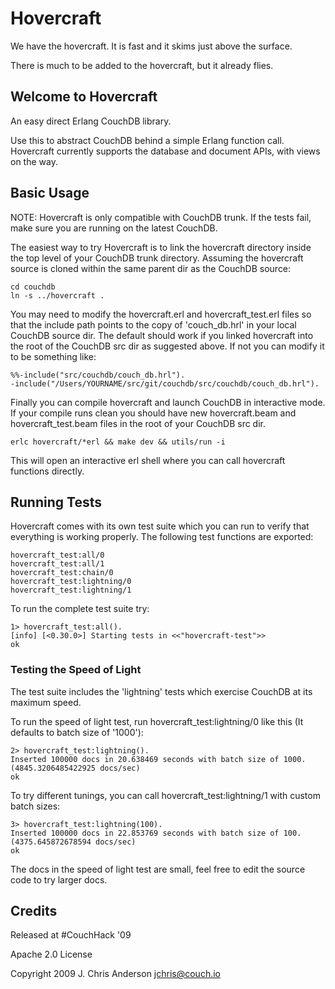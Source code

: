 # Hovercraft

We have the hovercraft. It is fast and it skims just above the surface.

There is much to be added to the hovercraft, but it already flies.

## Welcome to Hovercraft

An easy direct Erlang CouchDB library.

Use this to abstract CouchDB behind a simple Erlang function call. Hovercraft currently
supports the database and document APIs, with views on the way.

## Basic Usage

NOTE: Hovercraft is only compatible with CouchDB trunk. If the tests fail,
make sure you are running on the latest CouchDB.

The easiest way to try Hovercraft is to link the hovercraft directory
inside the top level of your CouchDB trunk directory.  Assuming the hovercraft
source is cloned within the same parent dir as the CouchDB source:

    cd couchdb
    ln -s ../hovercraft .

You may need to modify the hovercraft.erl and hovercraft_test.erl files so that the
include path points to the copy of 'couch_db.hrl' in your local CouchDB source dir.
The default should work if you linked hovercraft into the root of
the CouchDB src dir as suggested above.  If not you can modify it to be
something like:

    %%-include("src/couchdb/couch_db.hrl").
    -include("/Users/YOURNAME/src/git/couchdb/src/couchdb/couch_db.hrl").

Finally you can compile hovercraft and launch CouchDB in interactive mode. If your
compile runs clean you should have new hovercraft.beam and hovercraft_test.beam files
in the root of your CouchDB src dir.

    erlc hovercraft/*erl && make dev && utils/run -i

This will open an interactive erl shell where you can call hovercraft functions directly.

## Running Tests

Hovercraft comes with its own test suite which you can run to verify that everything is
working properly.  The following test functions are exported:

    hovercraft_test:all/0
    hovercraft_test:all/1
    hovercraft_test:chain/0
    hovercraft_test:lightning/0
    hovercraft_test:lightning/1

To run the complete test suite try:

    1> hovercraft_test:all().
    [info] [<0.30.0>] Starting tests in <<"hovercraft-test">>
    ok

### Testing the Speed of Light

The test suite includes the 'lightning' tests which exercise CouchDB at its maximum speed.

To run the speed of light test, run hovercraft_test:lightning/0 like this (It defaults to batch size of '1000'):

    2> hovercraft_test:lightning().
    Inserted 100000 docs in 20.638469 seconds with batch size of 1000. (4845.3206485422925 docs/sec)
    ok

To try different tunings, you can call hovercraft_test:lightning/1 with
custom batch sizes:

    3> hovercraft_test:lightning(100).
    Inserted 100000 docs in 22.853769 seconds with batch size of 100. (4375.645872678594 docs/sec)
    ok

The docs in the speed of light test are small, feel free to edit the source code to try larger docs.

## Credits

Released at #CouchHack '09

Apache 2.0 License

Copyright 2009 J. Chris Anderson <jchris@couch.io>

